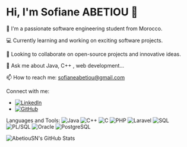 # Hi, I'm Sofiane ABETIOU 👋

🌱 I'm a passionate software engineering student from Morocco.

💻 Currently learning and working on exciting software projects.

👯 Looking to collaborate on open-source projects and innovative ideas.

💬 Ask me about Java, C++ , web development...

📫 How to reach me: sofianeabetiou@gmail.com

Connect with me:
- [![LinkedIn](https://img.shields.io/badge/LinkedIn-0077B5?style=flat&logo=linkedin&logoColor=white)](https://www.linkedin.com/in/sofianeabetiou/)
- [![GitHub](https://img.shields.io/badge/GitHub-181717?style=flat&logo=github&logoColor=white)](https://github.com/AbetiouSN)

Languages and Tools:
![Java](https://img.shields.io/badge/Java-007396?style=flat&logo=java&logoColor=white)
![C++](https://img.shields.io/badge/C%2B%2B-00599C?style=flat&logo=c%2B%2B)
![C](https://img.shields.io/badge/C-A8B9CC?style=flat&logo=c)
![PHP](https://img.shields.io/badge/PHP-777BB4?style=flat&logo=php&logoColor=white)
![Laravel](https://img.shields.io/badge/Laravel-FF2D20?style=flat&logo=laravel&logoColor=white)
![SQL](https://img.shields.io/badge/SQL-4479A1?style=flat&logo=microsoft-sql-server&logoColor=white)
![PL/SQL](https://img.shields.io/badge/PL%2FSQL-F80000?style=flat)
![Oracle](https://img.shields.io/badge/Oracle-F80000?style=flat&logo=oracle&logoColor=white)
![PostgreSQL](https://img.shields.io/badge/PostgreSQL-336791?style=flat&logo=postgresql&logoColor=white)



![AbetiouSN's GitHub Stats](https://github-readme-stats.vercel.app/api?username=AbetiouSN&show_icons=true)
